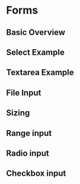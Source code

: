 # Forms

## Basic Overview

<code-preview>
  <template>
    <form class="px-6 py-3 bg-white">
      <div class="flex flex-col flex-wrap gap-2 mb-5">
        <label for="email">Email address</label>
        <input id="email" class="max-w-full px-3 py-2 placeholder-gray-600 align-middle bg-white border border-gray-400 rounded outline-none focus:border-blue-600 focus:shadow-outline" type="email" name="email" placeholder="user@example.com" aria-label="Email">
        <small class="text-sm text-gray-600">We'll never share your email with anyone else.</small>
      </div>
      <div class="flex flex-col flex-wrap gap-2 mb-5">
        <label for="password">Password</label>
        <input id="password" class="max-w-full px-3 py-2 placeholder-gray-600 align-middle bg-white border border-gray-400 rounded outline-none focus:border-blue-600 focus:shadow-outline" type="password" name="password" placeholder="Password" aria-label="Password">
      </div>
      <div class="flex flex-row flex-wrap items-center gap-2 mb-5">
        <input type="checkbox" id="exampleCheck1">
        <label for="exampleCheck1">Check me out</label>
      </div>
      <button
        type="button"
        class="inline-block px-3 py-2 text-base font-normal leading-6 text-center text-white align-middle bg-blue-600 border-transparent border-solid rounded cursor-pointer hover:bg-blue-700 active:bg-blue-700">
        Sign in
      </button>
    </form>
  </template>
</code-preview>

## Select Example

<code-preview>
  <template>
    <form class="px-6 py-3 bg-white">
      <div class="flex flex-col flex-wrap gap-2 mb-5">
        <label for="singleSelect">Single Select</label>
        <select id="singleSelect" class="max-w-full px-3 py-2 placeholder-gray-600 align-middle bg-white border border-gray-400 rounded outline-none focus:border-blue-600 focus:shadow-outline">
          <option>1</option>
          <option>2</option>
          <option>3</option>
          <option>4</option>
          <option>5</option>
        </select>
      </div>
      <div class="flex flex-col flex-wrap gap-2 mb-5">
        <label for="multipleSelect">Single Select</label>
        <select id="multipleSelect" multiple class="max-w-full px-3 py-2 placeholder-gray-600 align-middle bg-white border border-gray-400 rounded outline-none focus:border-blue-600 focus:shadow-outline">
          <option>1</option>
          <option>2</option>
          <option>3</option>
          <option>4</option>
          <option>5</option>
        </select>
      </div>
    </form>
  </template>
</code-preview>

## Textarea Example

<code-preview>
  <template>
    <form class="px-6 py-3 bg-white">
      <div class="flex flex-col flex-wrap gap-2 mb-5">
        <label for="textarea">Textarea</label>
        <textarea id="textarea" class="max-w-full px-3 py-2 placeholder-gray-600 align-middle bg-white border border-gray-400 rounded outline-none focus:border-blue-600 focus:shadow-outline" type="textarea" name="textarea" placeholder="This is some example text" aria-label="textarea" rows="3"></textarea>
      </div>
    </form>
  </template>
</code-preview>

## File Input

<code-preview>
  <template>
    <form class="px-6 py-3 bg-white">
      <div class="flex flex-col flex-wrap gap-2 mb-5">
        <label for="file">File input</label>
        <input id="file" class="max-w-full px-3 py-2 placeholder-gray-600 align-middle bg-white border border-gray-400 rounded outline-none focus:border-blue-600 focus:shadow-outline" type="file" name="file" aria-label="file">
      </div>
    </form>
  </template>
</code-preview>

## Sizing

<code-preview>
  <template>
    <form class="px-6 py-3 bg-white">
      <div class="flex flex-col flex-wrap gap-2 mb-5">
        <label for="emailLarge">Large Input</label>
        <input id="emailLarge" class="max-w-full px-4 py-2 text-xl leading-8 placeholder-gray-600 align-middle bg-white border border-gray-400 rounded outline-none focus:border-blue-600 focus:shadow-outline" type="emailLarge" name="emailLarge" placeholder="user@example.com" aria-label="EmailLarge">
      </div>
      <div class="flex flex-col flex-wrap gap-2 mb-5">
        <label for="emailNormal">Normal Input</label>
        <input id="emailNormal" class="max-w-full px-3 py-2 placeholder-gray-600 align-middle bg-white border border-gray-400 rounded outline-none focus:border-blue-600 focus:shadow-outline" type="emailNormal" name="emailNormal" placeholder="user@example.com" aria-label="EmailNormal">
      </div>
      <div class="flex flex-col flex-wrap gap-2 mb-5">
        <label for="emailsmall">Small Input</label>
        <input id="emailsmall" class="max-w-full px-2 py-1 text-sm placeholder-gray-600 align-middle bg-white border border-gray-400 rounded outline-none focus:border-blue-600 focus:shadow-outline leadeing-6" type="emailsmall" name="emailsmall" placeholder="user@example.com" aria-label="Emailsmall">
      </div>
    </form>
  </template>
</code-preview>

## Range input

<code-preview>
  <template>
    <form class="px-6 py-3 bg-white">
      <div class="flex flex-col flex-wrap gap-2 mb-5">
        <label for="range">Range</label>
        <input id="range" class="py-2" type="range" name="range" aria-label="range">
      </div>
    </form>
  </template>
</code-preview>

## Radio input

<code-preview>
  <template>
    <form class="px-6 py-3 bg-white">
      <div class="flex flex-row flex-wrap items-center gap-2 mb-5">
        <input type="radio" id="exampleradio1" name="exampleRadios">
        <label for="exampleradio1">Yes</label>
      </div>
      <div class="flex flex-row flex-wrap items-center gap-2 mb-5">
        <input type="radio" id="exampleradio2" name="exampleRadios">
        <label for="exampleradio2">No</label>
      </div>
      <div class="flex flex-row flex-wrap items-center gap-2 mb-5 text-gray-700">
        <input type="radio" id="exampleradio3" name="exampleRadios" disabled>
        <label for="exampleradio3">May be</label>
      </div>
    </form>
  </template>
</code-preview>

## Checkbox input

<code-preview>
  <template>
    <form class="px-6 py-3 bg-white">
      <div class="flex flex-row flex-wrap items-center gap-2 mb-5">
        <input type="checkbox" id="checkbox1">
        <label for="checkbox1">Vue</label>
      </div>
      <div class="flex flex-row flex-wrap items-center gap-2 mb-5">
        <input type="checkbox" id="checkbox2">
        <label for="checkbox2">React</label>
      </div>
      <div class="flex flex-row flex-wrap items-center gap-2 mb-5 text-gray-700">
        <input type="checkbox" id="checkbox3" disabled>
        <label for="checkbox3">Angular</label>
      </div>
    </form>
  </template>
</code-preview>
